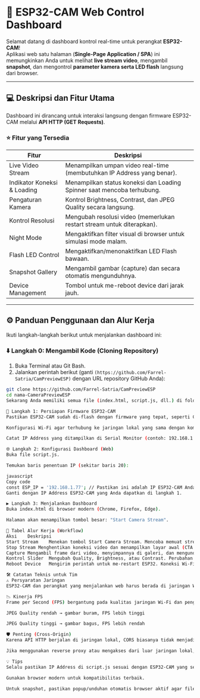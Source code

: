 # 📸 ESP32-CAM Web Control Dashboard

Selamat datang di dashboard kontrol real-time untuk perangkat **ESP32-CAM**!  
Aplikasi web satu halaman (**Single-Page Application / SPA**) ini memungkinkan Anda untuk melihat **live stream video**, mengambil **snapshot**, dan mengontrol **parameter kamera serta LED flash** langsung dari browser.

---

## 💻 Deskripsi dan Fitur Utama

Dashboard ini dirancang untuk interaksi langsung dengan firmware ESP32-CAM melalui **API HTTP (GET Requests)**.

### ⭐ Fitur yang Tersedia

| Fitur                     | Deskripsi                                                                                  |
|---------------------------|--------------------------------------------------------------------------------------------|
| Live Video Stream          | Menampilkan umpan video real-time (membutuhkan IP Address yang benar).                      |
| Indikator Koneksi & Loading| Menampilkan status koneksi dan Loading Spinner saat mencoba terhubung.                     |
| Pengaturan Kamera          | Kontrol Brightness, Contrast, dan JPEG Quality secara langsung.                             |
| Kontrol Resolusi           | Mengubah resolusi video (memerlukan restart stream untuk diterapkan).                     |
| Night Mode                 | Mengaktifkan filter visual di browser untuk simulasi mode malam.                           |
| Flash LED Control          | Mengaktifkan/menonaktifkan LED Flash bawaan.                                               |
| Snapshot Gallery           | Mengambil gambar (capture) dan secara otomatis mengunduhnya.                               |
| Device Management          | Tombol untuk me-reboot device dari jarak jauh.                                             |

---

## ⚙️ Panduan Penggunaan dan Alur Kerja

Ikuti langkah-langkah berikut untuk menjalankan dashboard ini:

### ⬇️ Langkah 0: Mengambil Kode (Cloning Repository)

1. Buka Terminal atau Git Bash.
2. Jalankan perintah berikut (ganti `(https://github.com/Farrel-Satria/CamPreviewESP)` dengan URL repository GitHub Anda):

```bash
git clone https://github.com/Farrel-Satria/CamPreviewESP
cd nama-CameraPreviewESP
Sekarang Anda memiliki semua file (index.html, script.js, dll.) di folder lokal.

🔌 Langkah 1: Persiapan Firmware ESP32-CAM
Pastikan ESP32-CAM sudah di-flash dengan firmware yang tepat, seperti CameraWebServer dari Arduino IDE.

Konfigurasi Wi-Fi agar terhubung ke jaringan lokal yang sama dengan komputer.

Catat IP Address yang ditampilkan di Serial Monitor (contoh: 192.168.1.77).

🌐 Langkah 2: Konfigurasi Dashboard (Web)
Buka file script.js.

Temukan baris penentuan IP (sekitar baris 20):

javascript
Copy code
const ESP_IP = '192.168.1.77'; // Pastikan ini adalah IP ESP32-CAM Anda yang benar
Ganti dengan IP Address ESP32-CAM yang Anda dapatkan di langkah 1.

▶️ Langkah 3: Menjalankan Dashboard
Buka index.html di browser modern (Chrome, Firefox, Edge).

Halaman akan menampilkan tombol besar: "Start Camera Stream".

🚦 Tabel Alur Kerja (Workflow)
Aksi	Deskripsi
Start Stream	Menekan tombol Start Camera Stream. Mencoba memuat stream MJPEG dari http://[IP_ANDA]:81/stream. Saat mencoba terhubung, Loading Spinner muncul. Jika berhasil, spinner hilang dan video tampil.
Stop Stream	Menghentikan koneksi video dan menampilkan layar awal (CTA Overlay muncul kembali).
Capture	Mengambil frame dari video, menyimpannya di galeri, dan mengunduhnya sebagai file .jpg.
Kontrol Slider	Mengubah Quality, Brightness, atau Contrast. Perubahan dikirim langsung ke ESP32-CAM via HTTP.
Reboot Device	Mengirim perintah untuk me-restart ESP32. Koneksi Wi-Fi sementara terputus, dashboard menampilkan Disconnected.

🛠️ Catatan Teknis untuk Tim
⚠️ Persyaratan Jaringan
ESP32-CAM dan perangkat yang menjalankan web harus berada di jaringan Wi-Fi lokal yang sama.

📉 Kinerja FPS
Frame per Second (FPS) bergantung pada kualitas jaringan Wi-Fi dan pengaturan Resolusi/JPEG Quality:

JPEG Quality rendah → gambar buram, FPS lebih tinggi

JPEG Quality tinggi → gambar bagus, FPS lebih rendah

🛡️ Penting (Cross-Origin)
Karena API HTTP berjalan di jaringan lokal, CORS biasanya tidak menjadi masalah.

Jika menggunakan reverse proxy atau mengakses dari luar jaringan lokal, konfigurasi firewall mungkin diperlukan.

💡 Tips
Selalu pastikan IP Address di script.js sesuai dengan ESP32-CAM yang sedang digunakan.

Gunakan browser modern untuk kompatibilitas terbaik.

Untuk snapshot, pastikan popup/unduhan otomatis browser aktif agar file tersimpan.

